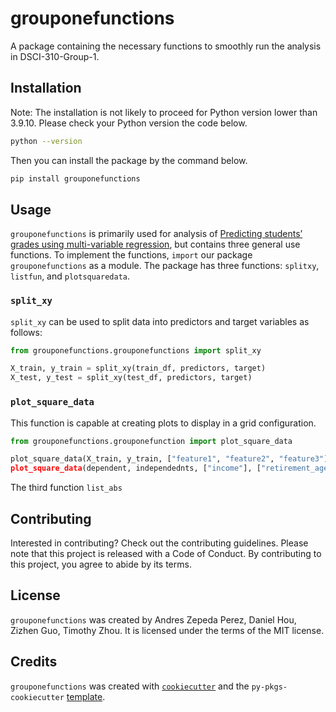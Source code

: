 # grouponefunctions

A package containing the necessary functions to smoothly run the analysis in DSCI-310-Group-1.

## Installation

Note: The installation is not likely to proceed for Python version lower than 3.9.10. Please check your Python version the code below.

```bash
python --version
```

Then you can install the package by the command below.

```bash
pip install grouponefunctions
```

## Usage

`grouponefunctions` is primarily used for analysis of [Predicting students’ grades using multi-variable regression](https://github.com/DSCI-310/DSCI-310-Group-1), but contains three general use functions. To implement the functions, `import` our package `grouponefunctions` as a module. The package has three functions: `splitxy`, `listfun`, and `plotsquaredata`. 

### `split_xy`

 `split_xy` can be used to split data into predictors and target variables as follows:

```python
from grouponefunctions.grouponefunctions import split_xy

X_train, y_train = split_xy(train_df, predictors, target)
X_test, y_test = split_xy(test_df, predictors, target) 
```

### `plot_square_data`

This function is capable at creating plots to display in a grid configuration.

```python
from grouponefunctions.grouponefunction import plot_square_data

plot_square_data(X_train, y_train, ["feature1", "feature2", "feature3"], ["title1", "title2", "title3], "This is Plot 1")
plot_square_data(dependent, independednts, ["income"], ["retirement_age"], "Income and Retirement Age Relation")
```





The third function `list_abs`


## Contributing

Interested in contributing? Check out the contributing guidelines. Please note that this project is released with a Code of Conduct. By contributing to this project, you agree to abide by its terms.

## License

`grouponefunctions` was created by Andres Zepeda Perez, Daniel Hou, Zizhen Guo, Timothy Zhou. It is licensed under the terms of the MIT license.

## Credits

`grouponefunctions` was created with [`cookiecutter`](https://cookiecutter.readthedocs.io/en/latest/) and the `py-pkgs-cookiecutter` [template](https://github.com/py-pkgs/py-pkgs-cookiecutter).
